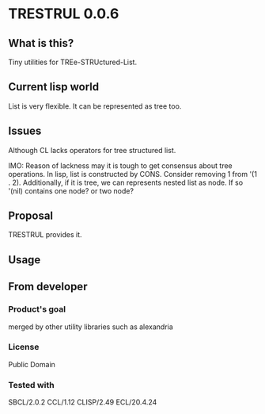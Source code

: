 # TRESTRUL 0.0.6

## What is this?
Tiny utilities for TREe-STRUctured-List.

## Current lisp world
List is very flexible.
It can be represented as tree too.

## Issues
Although CL lacks operators for tree structured list.

IMO: Reason of lackness may it is tough to get consensus about tree operations.
In lisp, list is constructed by CONS.
Consider removing 1 from '(1 . 2).
Additionally, if it is tree, we can represents nested list as node.
If so '(nil) contains one node? or two node?

## Proposal
TRESTRUL provides it.

## Usage

## From developer

### Product's goal
merged by other utility libraries such as alexandria
### License
Public Domain

### Tested with
SBCL/2.0.2
CCL/1.12
CLISP/2.49
ECL/20.4.24
